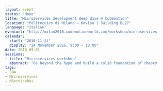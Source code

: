 ```yaml
---
layout: event
status: 'done'
title: "Microservices development deep dive @ Codemotion"
location: "Politecnico di Milano – Bovisa | Building BL27"
language: "Italian"
eventurl: "http://milan2016.codemotionworld.com/workshop/microservices-development-deep-dive/"
calendar:
  start: "2016-11-24"
  display: "24 November 2016, 9:00 - 18:00"
date: 2016-09-01
sessions:
- title: "Microservices workshop"
  abstract: "Go beyond the hype and build a solid foundation of theory and practice with this workshop on Microservices development. This one day deep-dive will be a journey from SOA concepts to DevOps practices to fully understand what Microservices are and how to design, develop and manage them."
tags:
- SOA
- Microservices
- NServiceBus
---
```

